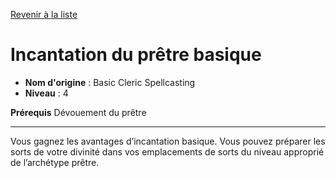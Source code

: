 [Revenir à la liste](..)

# Incantation du prêtre basique

 * **Nom d'origine** : Basic Cleric Spellcasting
 * **Niveau** : 4


<p><strong>Prérequis</strong> Dévouement du prêtre</p>
<hr>
<p>Vous gagnez les avantages d’incantation basique. Vous pouvez préparer les sorts de votre divinité dans vos emplacements de sorts du niveau approprié de l’archétype prêtre.</p>